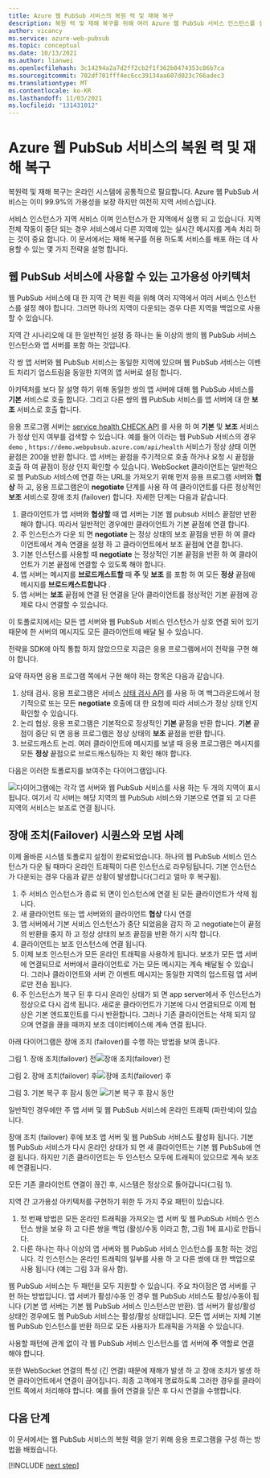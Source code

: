 ```yaml
---
title: Azure 웹 PubSub 서비스의 복원 력 및 재해 복구
description: 복원 력 및 재해 복구를 위해 여러 Azure 웹 PubSub 서비스 인스턴스를 설정 하는 방법에 대 한 개요입니다.
author: vicancy
ms.service: azure-web-pubsub
ms.topic: conceptual
ms.date: 10/13/2021
ms.author: lianwei
ms.openlocfilehash: 3c14294a2a7d2ff2cb2f1f362b0474353c86b7ca
ms.sourcegitcommit: 702df701fff4ec6cc39134aa607d023c766adec3
ms.translationtype: MT
ms.contentlocale: ko-KR
ms.lasthandoff: 11/03/2021
ms.locfileid: "131431012"
---
```

# <a name="resiliency-and-disaster-recovery-in-azure-web-pubsub-service"></a>Azure 웹 PubSub 서비스의 복원 력 및 재해 복구

복원력 및 재해 복구는 온라인 시스템에 공통적으로 필요합니다. Azure 웹 PubSub 서비스는 이미 99.9%의 가용성을 보장 하지만 여전히 지역 서비스입니다.

서비스 인스턴스가 지역 서비스 이며 인스턴스가 한 지역에서 실행 되 고 있습니다. 지역 전체 작동이 중단 되는 경우 서비스에서 다른 지역에 있는 실시간 메시지를 계속 처리 하는 것이 중요 합니다. 이 문서에서는 재해 복구를 허용 하도록 서비스를 배포 하는 데 사용할 수 있는 몇 가지 전략을 설명 합니다.

## <a name="high-available-architecture-for-web-pubsub-service"></a>웹 PubSub 서비스에 사용할 수 있는 고가용성 아키텍처

웹 PubSub 서비스에 대 한 지역 간 복원 력을 위해 여러 지역에서 여러 서비스 인스턴스를 설정 해야 합니다. 그러면 하나의 지역이 다운되는 경우 다른 지역을 백업으로 사용할 수 있습니다.

지역 간 시나리오에 대 한 일반적인 설정 중 하나는 둘 이상의 쌍의 웹 PubSub 서비스 인스턴스와 앱 서버를 포함 하는 것입니다.

각 쌍 앱 서버와 웹 PubSub 서비스는 동일한 지역에 있으며 웹 PubSub 서비스는 이벤트 처리기 업스트림을 동일한 지역의 앱 서버로 설정 합니다.

아키텍처를 보다 잘 설명 하기 위해 동일한 쌍의 앱 서버에 대해 웹 PubSub 서비스를 **기본** 서비스로 호출 합니다. 그리고 다른 쌍의 웹 PubSub 서비스를 앱 서버에 대 한 **보조** 서비스로 호출 합니다.

응용 프로그램 서버는 [service health CHECK API](/rest/api/webpubsub/health-api/get-service-status) 를 사용 하 여 **기본** 및 **보조** 서비스가 정상 인지 여부를 검색할 수 있습니다. 예를 들어 이라는 웹 PubSub 서비스의 경우 `demo` , `https://demo.webpubsub.azure.com/api/health` 서비스가 정상 상태 이면 끝점은 200을 반환 합니다. 앱 서버는 끝점을 주기적으로 호출 하거나 요청 시 끝점을 호출 하 여 끝점이 정상 인지 확인할 수 있습니다. WebSocket 클라이언트는 일반적으로 웹 PubSub 서비스에 연결 하는 URL을 가져오기 위해 먼저 응용 프로그램 서버와 **협상** 하 고, 응용 프로그램은이 **negotiate** 단계를 사용 하 여 클라이언트를 다른 정상적인 **보조** 서비스로 장애 조치 (failover) 합니다. 자세한 단계는 다음과 같습니다.

1. 클라이언트가 앱 서버와 **협상할** 때 앱 서버는 기본 웹 pubsub 서비스 끝점만 반환 해야 합니다. 따라서 일반적인 경우에만 클라이언트가 기본 끝점에 연결 합니다.
1. 주 인스턴스가 다운 되 면 **negotiate** 는 정상 상태의 보조 끝점을 반환 하 여 클라이언트에서 계속 연결을 설정 하 고 클라이언트에서 보조 끝점에 연결 합니다.
1. 기본 인스턴스를 사용할 때 **negotiate** 는 정상적인 기본 끝점을 반환 하 여 클라이언트가 기본 끝점에 연결할 수 있도록 해야 합니다.
1. 앱 서버는 메시지를 **브로드캐스트할** 때 **주** 및 **보조** 를 포함 하 여 모든 **정상** 끝점에 메시지를 **브로드캐스트합니다** .
1. 앱 서버는 **보조** 끝점에 연결 된 연결을 닫아 클라이언트를 정상적인 기본 끝점에 강제로 다시 연결할 수 있습니다.

이 토폴로지에서는 모든 앱 서버와 웹 PubSub 서비스 인스턴스가 상호 연결 되어 있기 때문에 한 서버의 메시지도 모든 클라이언트에 배달 될 수 있습니다.

전략을 SDK에 아직 통합 하지 않았으므로 지금은 응용 프로그램에서이 전략을 구현 해야 합니다. 

요약 하자면 응용 프로그램 쪽에서 구현 해야 하는 항목은 다음과 같습니다.
1. 상태 검사. 응용 프로그램은 서비스 [상태 검사 API](/rest/api/webpubsub/health-api/get-service-status) 를 사용 하 여 백그라운드에서 정기적으로 또는 모든 **negotiate** 호출에 대 한 요청에 따라 서비스가 정상 상태 인지 확인할 수 있습니다.
1. 논리 협상. 응용 프로그램은 기본적으로 정상적인 **기본** 끝점을 반환 합니다. **기본** 끝점이 중단 되 면 응용 프로그램은 정상 상태의 **보조** 끝점을 반환 합니다.
1. 브로드캐스트 논리. 여러 클라이언트에 메시지를 보낼 때 응용 프로그램은 메시지를 모든 **정상** 끝점으로 브로드캐스팅하는 지 확인 해야 합니다.

다음은 이러한 토폴로지를 보여주는 다이어그램입니다.

![다이어그램에는 각각 앱 서버와 웹 PubSub 서비스를 사용 하는 두 개의 지역이 표시 됩니다. 여기서 각 서버는 해당 지역의 웹 PubSub 서비스와 기본으로 연결 되 고 다른 지역의 서비스는 보조로 연결 됩니다.](media/concept-disaster-recovery/topology.png)

## <a name="failover-sequence-and-best-practice"></a>장애 조치(Failover) 시퀀스와 모범 사례

이제 올바른 시스템 토폴로지 설정이 완료되었습니다. 하나의 웹 PubSub 서비스 인스턴스가 다운 될 때마다 온라인 트래픽이 다른 인스턴스로 라우팅됩니다.
기본 인스턴스가 다운되는 경우 다음과 같은 상황이 발생합니다(그리고 얼마 후 복구됨).

1. 주 서비스 인스턴스가 종료 되 면이 인스턴스에 연결 된 모든 클라이언트가 삭제 됩니다.
2. 새 클라이언트 또는 앱 서버와의 클라이언트 **협상** 다시 연결
2. 앱 서버에서 기본 서비스 인스턴스가 중단 되었음을 감지 하 고 negotiate는이 끝점의 반환을 중지 하 고 정상 상태의 보조 끝점을 반환 하기 시작 합니다.
3. 클라이언트는 보조 인스턴스에 연결 됩니다.
4. 이제 보조 인스턴스가 모든 온라인 트래픽을 사용하게 됩니다. 보조가 모든 앱 서버에 연결되므로 서버에서 클라이언트로 가는 모든 메시지는 계속 배달될 수 있습니다. 그러나 클라이언트와 서버 간 이벤트 메시지는 동일한 지역의 업스트림 앱 서버로만 전송 됩니다.
5. 주 인스턴스가 복구 된 후 다시 온라인 상태가 되 면 app server에서 주 인스턴스가 정상으로 다시 검색 됩니다. 새로운 클라이언트가 기본에 다시 연결되므로 이제 협상은 기본 엔드포인트를 다시 반환합니다. 그러나 기존 클라이언트는 삭제 되지 않으며 연결을 끊을 때까지 보조 데이터베이스에 계속 연결 됩니다.

아래 다이어그램은 장애 조치 (failover)를 수행 하는 방법을 보여 줍니다.

그림 1. 장애 조치(failover) 전![장애 조치(failover) 전](media/concept-disaster-recovery/before-failover.png)

그림 2. 장애 조치(failover) 후![장애 조치(failover) 후](media/concept-disaster-recovery/after-failover.png)

그림 3. 기본 복구 후 잠시 동안 ![기본 복구 후 잠시 동안](media/concept-disaster-recovery/after-recover.png)

일반적인 경우에만 주 앱 서버 및 웹 PubSub 서비스에 온라인 트래픽 (파란색)이 있습니다.

장애 조치 (failover) 후에 보조 앱 서버 및 웹 PubSub 서비스도 활성화 됩니다.
기본 웹 PubSub 서비스가 다시 온라인 상태가 되 면 새 클라이언트는 기본 웹 PubSub에 연결 됩니다. 하지만 기존 클라이언트는 두 인스턴스 모두에 트래픽이 있으므로 계속 보조에 연결됩니다.

모든 기존 클라이언트 연결이 끊긴 후, 시스템은 정상으로 돌아갑니다(그림 1).

지역 간 고가용성 아키텍처를 구현하기 위한 두 가지 주요 패턴이 있습니다.

1. 첫 번째 방법은 모든 온라인 트래픽을 가져오는 앱 서버 및 웹 PubSub 서비스 인스턴스 쌍을 보유 하 고 다른 쌍을 백업 (활성/수동 이라고 함, 그림 1에 표시)로 만듭니다. 
2. 다른 하나는 하나 이상의 앱 서버와 웹 PubSub 서비스 인스턴스를 포함 하는 것입니다. 각 인스턴스는 온라인 트래픽의 일부를 사용 하 고 다른 쌍에 대 한 백업으로 사용 됩니다 (예는 그림 3과 유사 함).

웹 PubSub 서비스는 두 패턴을 모두 지원할 수 있습니다. 주요 차이점은 앱 서버를 구현 하는 방법입니다.
앱 서버가 활성/수동 인 경우 웹 PubSub 서비스도 활성/수동이 됩니다 (기본 앱 서버는 기본 웹 PubSub 서비스 인스턴스만 반환).
앱 서버가 활성/활성 상태인 경우에도 웹 PubSub 서비스는 활성/활성 상태입니다. 모든 앱 서버는 자체 기본 웹 PubSub 인스턴스를 반환 하므로 모든 사용자가 트래픽을 가져올 수 있습니다.

사용할 패턴에 관계 없이 각 웹 PubSub 서비스 인스턴스를 앱 서버에 **주** 역할로 연결 해야 합니다.

또한 WebSocket 연결의 특성 (긴 연결) 때문에 재해가 발생 하 고 장애 조치가 발생 하면 클라이언트에서 연결이 끊어집니다.
최종 고객에게 명료하도록 그러한 경우를 클라이언트 쪽에서 처리해야 합니다. 예를 들어 연결을 닫은 후 다시 연결을 수행합니다.

## <a name="next-steps"></a>다음 단계

이 문서에서는 웹 PubSub 서비스의 복원 력을 얻기 위해 응용 프로그램을 구성 하는 방법을 배웠습니다. 

[!INCLUDE [next step](includes/include-next-step.md)]